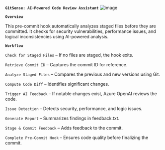 **`GitSense: AI-Powered Code Review Assistant`**   ![image](https://github.com/user-attachments/assets/7dd8186e-ab12-4d49-ba25-196c87176363)

**`Overview`**

This pre-commit hook automatically analyzes staged files before they are committed. It checks for security vulnerabilities, performance issues, and logical inconsistencies using AI-powered analysis.

**`Workflow`**

`Check for Staged Files` – If no files are staged, the hook exits.

`Retrieve Commit ID` – Captures the commit ID for reference.

`Analyze Staged Files` – Compares the previous and new versions using Git.

`Compute Code Diff` – Identifies significant changes.

`Trigger AI Feedback` – If notable changes exist, Azure OpenAI reviews the code.

`Issue Detection` – Detects security, performance, and logic issues.

`Generate Report` – Summarizes findings in feedback.txt.

`Stage & Commit Feedback` – Adds feedback to the commit.

`Complete Pre-Commit Hook` – Ensures code quality before finalizing the commit.
